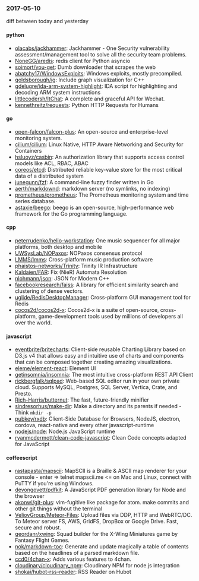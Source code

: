 ### 2017-05-10
diff between today and yesterday

#### python
* [olacabs/jackhammer](https://github.com/olacabs/jackhammer): Jackhammer - One Security vulnerability assessment/management tool to solve all the security team problems.
* [NoneGG/aredis](https://github.com/NoneGG/aredis): redis client for Python asyncio
* [soimort/you-get](https://github.com/soimort/you-get):  Dumb downloader that scrapes the web
* [abatchy17/WindowsExploits](https://github.com/abatchy17/WindowsExploits): Windows exploits, mostly precompiled.
* [goldsborough/ig](https://github.com/goldsborough/ig):  Include graph visualization for C++
* [gdelugre/ida-arm-system-highlight](https://github.com/gdelugre/ida-arm-system-highlight): IDA script for highlighting and decoding ARM system instructions
* [littlecodersh/ItChat](https://github.com/littlecodersh/ItChat): A complete and graceful API for Wechat. 
* [kennethreitz/requests](https://github.com/kennethreitz/requests): Python HTTP Requests for Humans

#### go
* [open-falcon/falcon-plus](https://github.com/open-falcon/falcon-plus): An open-source and enterprise-level monitoring system.
* [cilium/cilium](https://github.com/cilium/cilium): Linux Native, HTTP Aware Networking and Security for Containers
* [hsluoyz/casbin](https://github.com/hsluoyz/casbin): An authorization library that supports access control models like ACL, RBAC, ABAC
* [coreos/etcd](https://github.com/coreos/etcd): Distributed reliable key-value store for the most critical data of a distributed system
* [junegunn/fzf](https://github.com/junegunn/fzf):  A command-line fuzzy finder written in Go
* [aerth/markdownd](https://github.com/aerth/markdownd): markdown server (no symlinks, no indexing)
* [prometheus/prometheus](https://github.com/prometheus/prometheus): The Prometheus monitoring system and time series database.
* [astaxie/beego](https://github.com/astaxie/beego): beego is an open-source, high-performance web framework for the Go programming language.

#### cpp
* [peterrudenko/helio-workstation](https://github.com/peterrudenko/helio-workstation): One music sequencer for all major platforms, both desktop and mobile
* [UWSysLab/NOPaxos](https://github.com/UWSysLab/NOPaxos): NOPaxos consensus protocol
* [LMMS/lmms](https://github.com/LMMS/lmms): Cross-platform music production software
* [phaistos-networks/Trinity](https://github.com/phaistos-networks/Trinity): Trinity IR Infrastructure
* [Kaldaien/FAR](https://github.com/Kaldaien/FAR): Fix (NieR) Automata Resolution
* [nlohmann/json](https://github.com/nlohmann/json): JSON for Modern C++
* [facebookresearch/faiss](https://github.com/facebookresearch/faiss): A library for efficient similarity search and clustering of dense vectors.
* [uglide/RedisDesktopManager](https://github.com/uglide/RedisDesktopManager):  Cross-platform GUI management tool for Redis
* [cocos2d/cocos2d-x](https://github.com/cocos2d/cocos2d-x): Cocos2d-x is a suite of open-source, cross-platform, game-development tools used by millions of developers all over the world.

#### javascript
* [eventbrite/britecharts](https://github.com/eventbrite/britecharts): Client-side reusable Charting Library based on D3.js v4 that allows easy and intuitive use of charts and components that can be composed together creating amazing visualizations.
* [eleme/element-react](https://github.com/eleme/element-react): Element UI
* [getinsomnia/insomnia](https://github.com/getinsomnia/insomnia): The most intuitive cross-platform REST API Client 
* [rickbergfalk/sqlpad](https://github.com/rickbergfalk/sqlpad): Web-based SQL editor run in your own private cloud. Supports MySQL, Postgres, SQL Server, Vertica, Crate, and Presto.
* [Rich-Harris/butternut](https://github.com/Rich-Harris/butternut): The fast, future-friendly minifier
* [sindresorhus/make-dir](https://github.com/sindresorhus/make-dir): Make a directory and its parents if needed - Think `mkdir -p`
* [pubkey/rxdb](https://github.com/pubkey/rxdb):   Client-Side Database for Browsers, NodeJS, electron, cordova, react-native and every other javascript-runtime 
* [nodejs/node](https://github.com/nodejs/node): Node.js JavaScript runtime 
* [ryanmcdermott/clean-code-javascript](https://github.com/ryanmcdermott/clean-code-javascript):  Clean Code concepts adapted for JavaScript

#### coffeescript
* [rastapasta/mapscii](https://github.com/rastapasta/mapscii):  MapSCII is a Braille & ASCII map renderer for your console - enter => telnet mapscii.me <= on Mac and Linux, connect with PuTTY if you're using Windows.
* [devongovett/pdfkit](https://github.com/devongovett/pdfkit): A JavaScript PDF generation library for Node and the browser
* [akonwi/git-plus](https://github.com/akonwi/git-plus): vim-fugitive like package for atom. make commits and other git things without the terminal
* [VeliovGroup/Meteor-Files](https://github.com/VeliovGroup/Meteor-Files): Upload files via DDP, HTTP and WebRTC/DC. To Meteor server FS, AWS, GridFS, DropBox or Google Drive. Fast, secure and robust.
* [geordanr/xwing](https://github.com/geordanr/xwing): Squad builder for the X-Wing Miniatures game by Fantasy Flight Games.
* [nok/markdown-toc](https://github.com/nok/markdown-toc): Generate and update magically a table of contents based on the headlines of a parsed markdown file.
* [ccd0/4chan-x](https://github.com/ccd0/4chan-x): Adds various features to 4chan.
* [cloudinary/cloudinary_npm](https://github.com/cloudinary/cloudinary_npm): Cloudinary NPM for node.js integration
* [shokai/hubot-rss-reader](https://github.com/shokai/hubot-rss-reader): RSS Reader on Hubot
